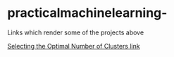 # practicalmachinelearning-
Links which render some of the projects above

[Selecting the Optimal Number of Clusters link](http://htmlpreview.github.io/?https://github.com/Rdub2/practicalmachinelearning/blob/gh-pages/Selecting_the_Optimal_Number_of_Clusters_2.html)
